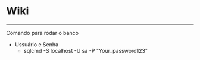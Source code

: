 # Wiki
--------------------------------------------------------------------------
Comando para rodar o banco 
* Ussuário e Senha
  * sqlcmd -S localhost -U sa -P "Your_password123"
